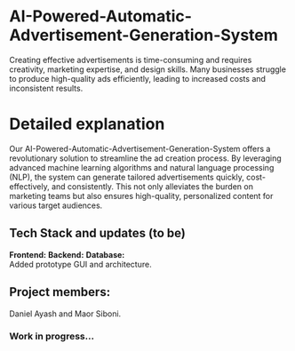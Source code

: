 # AI-Powered-Automatic-Advertisement-Generation-System
Creating effective advertisements is time-consuming and requires creativity, marketing expertise, and design skills. Many businesses struggle to produce high-quality ads efficiently, leading to increased costs and inconsistent results. 
# Detailed explanation
Our AI-Powered-Automatic-Advertisement-Generation-System offers a revolutionary solution to streamline the ad creation process. By leveraging advanced machine learning algorithms and natural language processing (NLP), the system can generate tailored advertisements quickly, cost-effectively, and consistently. This not only alleviates the burden on marketing teams but also ensures high-quality, personalized content for various target audiences.

## Tech Stack and updates (to be)
**Frontend:**  **Backend:**  **Database:**  
Added prototype GUI and architecture.

## Project members:
Daniel Ayash and Maor Siboni.

### Work in progress...

